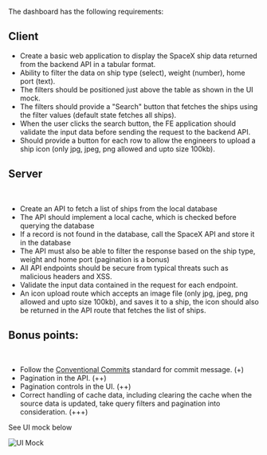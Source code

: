 The dashboard has the following requirements:

## Client

* Create a basic web application to display the SpaceX ship data returned from the backend API in a tabular format.
* Ability to filter the data on ship type (select), weight (number), home port (text).
* The filters should be positioned just above the table as shown in the UI mock.
* The filters should provide a "Search" button that fetches the ships using the filter values (default state fetches all ships).
* When the user clicks the search button, the FE application should validate the input data before sending the request to the backend API.
* Should provide a button for each row to allow the engineers to upload a ship icon (only jpg, jpeg, png allowed and upto size 100kb).

## Server
​
* Create an API to fetch a list of ships from the local database
* The API should implement a local cache, which is checked before querying the database
* If a record is not found in the database, call the SpaceX API and store it in the database
* The API must also be able to filter the response based on the ship type, weight and home port (pagination is a bonus)
* All API endpoints should be secure from typical threats such as malicious headers and XSS.
* Validate the input data contained in the request for each endpoint.
* An icon upload route which accepts an image file (only jpg, jpeg, png allowed and upto size 100kb), and saves it to a ship, the icon should also be returned in the API route that fetches the list of ships.
​
## Bonus points:
​
* Follow the [Conventional Commits](https://www.conventionalcommits.org/en/v1.0.0/) standard for commit message. (+)
* Pagination in the API. (++)
* Pagination controls in the UI. (++)
* Correct handling of cache data, including clearing the cache when the source data is updated, take query filters and pagination into consideration. (+++)

See UI mock below

![UI Mock](ui-mock-simple.png)
